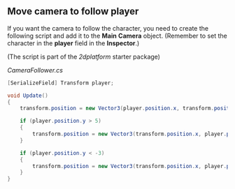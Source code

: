 ## Move camera to follow player

If you want the camera to follow the character, you need to create the
following script and add it to the **Main** **Camera** object. (Remember
to set the character in the **player** field in the **Inspector**.)

(The script is part of the *2dplatform* starter package)

*CameraFollower.cs*
```csharp
[SerializeField] Transform player;

void Update()
{
    transform.position = new Vector3(player.position.x, transform.position.y, transform.position.z);

    if (player.position.y > 5)
    {
        transform.position = new Vector3(transform.position.x, player.position.y - 5, transform.position.z);
    }

    if (player.position.y < -3)
    {
        transform.position = new Vector3(transform.position.x, player.position.y + 3, transform.position.z);
    }
}
```